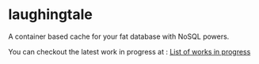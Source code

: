 # laughingtale

A container based cache for your fat database with NoSQL powers.

You can checkout the latest work in progress at : [List of works in progress](https://todo.breaksignal.com/share/hdxfpUpVDoAMpKJHqmySRdKeKHpMBBYMfTrhMvFI/auth?view=list)
